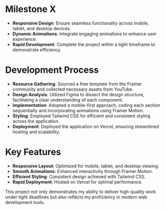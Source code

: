 # Milestone X

- **Responsive Design**: Ensure seamless functionality across mobile, tablet, and desktop devices.
- **Dynamic Animations**: Integrate engaging animations to enhance user experience.
- **Rapid Development**: Complete the project within a tight timeframe to demonstrate efficiency.

# Development Process

- **Resource Gathering**: Sourced a free template from the Framer community and collected necessary assets from YouTube.
- **Design Analysis**: Utilized Figma to dissect the design structure, facilitating a clear understanding of each component.
- **Implementation**: Adopted a mobile-first approach, coding each section sequentially and incorporating animations using Framer Motion.
- **Styling**: Employed Tailwind CSS for efficient and consistent styling across the application.
- **Deployment**: Deployed the application on Vercel, ensuring streamlined hosting and scalability.

# Key Features

- **Responsive Layout**: Optimized for mobile, tablet, and desktop viewing.
- **Smooth Animations**: Enhanced interactivity through Framer Motion.
- **Efficient Styling**: Consistent design achieved with Tailwind CSS.
- **Rapid Deployment**: Hosted on Vercel for optimal performance.

This project not only demonstrates my ability to deliver high-quality work under tight deadlines but also reflects my proficiency in modern web development tools.
